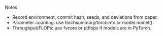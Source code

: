 Notes

- Record environment, commit hash, seeds, and deviations from paper.
- Parameter counting: use torchsummary/torchinfo or model.numel().
- Throughput/FLOPs: use fvcore or ptflops if models are in PyTorch.

